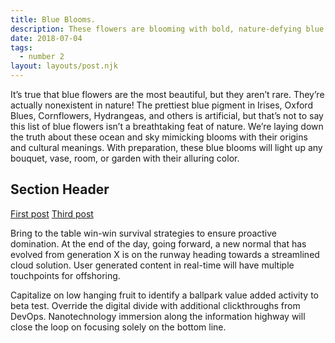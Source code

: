 ```yaml
---
title: Blue Blooms.
description: These flowers are blooming with bold, nature-defying blue hues.
date: 2018-07-04
tags:
  - number 2
layout: layouts/post.njk
---
```

It’s true that blue flowers are the most beautiful, but they aren’t rare. They’re actually nonexistent in nature! The prettiest blue pigment in Irises, Oxford Blues, Cornflowers, Hydrangeas, and others is artificial, but that’s not to say this list of blue flowers isn’t a breathtaking feat of nature. We’re laying down the truth about these ocean and sky mimicking blooms with their origins and cultural meanings. With preparation, these blue blooms will light up any bouquet, vase, room, or garden with their alluring color.

## Section Header

<a href="{{ '/posts/firstpost/' | url }}">First post</a>
<a href="{{ '/posts/thirdpost/' | url }}">Third post</a>

Bring to the table win-win survival strategies to ensure proactive domination. At the end of the day, going forward, a new normal that has evolved from generation X is on the runway heading towards a streamlined cloud solution. User generated content in real-time will have multiple touchpoints for offshoring.

Capitalize on low hanging fruit to identify a ballpark value added activity to beta test. Override the digital divide with additional clickthroughs from DevOps. Nanotechnology immersion along the information highway will close the loop on focusing solely on the bottom line.
